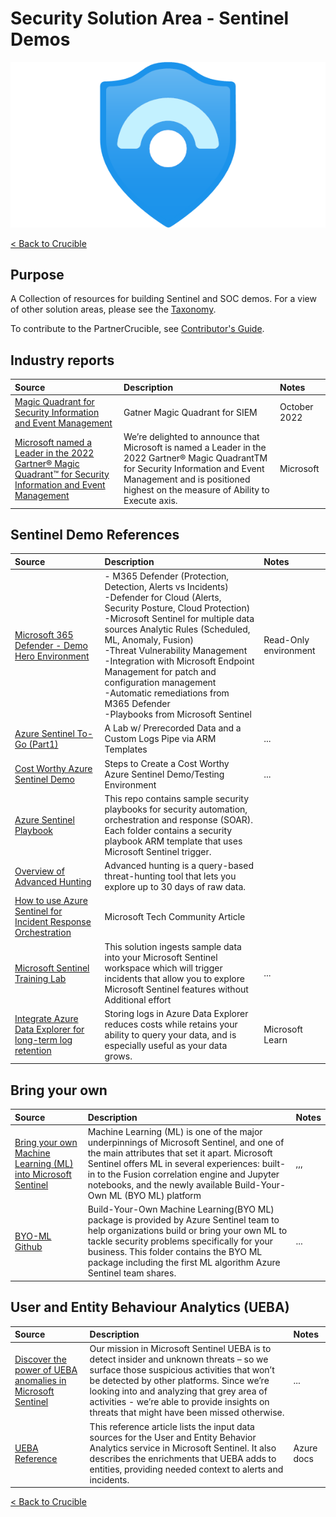 # Security Solution Area - Sentinel Demos

![Sentinel](./Library/sentinel-logo.png)

[< Back to Crucible](./)

## Purpose

A Collection of resources for building Sentinel and SOC demos. For a view of other solution areas, please see the [Taxonomy](Taxonomy.md).

To contribute to the PartnerCrucible, see [Contributor's Guide](ContributorsGuide).

## Industry reports

Source | Description | Notes
:----- | :-----  | :-----
[Magic Quadrant for Security Information and Event Management](https://www.gartner.com/doc/reprints?id=1-2AHCXAHG&ct=220701&st=sb) | Gatner Magic Quadrant for SIEM | October 2022
[Microsoft named a Leader in the 2022 Gartner® Magic Quadrant™ for Security Information and Event Management](https://www.microsoft.com/en-us/security/blog/2022/10/13/microsoft-named-a-leader-in-the-2022-gartner-magic-quadrant-for-security-information-and-event-management/) | We’re delighted to announce that Microsoft is named a Leader in the 2022 Gartner® Magic QuadrantTM for Security Information and Event Management and is positioned highest on the measure of Ability to Execute axis.| Microsoft

## Sentinel Demo References

Source | Description | Notes
:----- | :-----  | :-----
[Microsoft 365 Defender - Demo Hero Environment]()| - M365 Defender (Protection, Detection, Alerts vs Incidents)<br>-Defender for Cloud (Alerts, Security Posture, Cloud Protection)<br>-Microsoft Sentinel for multiple data sources Analytic Rules (Scheduled, ML, Anomaly,  Fusion) <br>-Threat Vulnerability Management<br>-Integration with Microsoft Endpoint Management for patch and configuration  management<br>-Automatic remediations from M365 Defender<br>-Playbooks from Microsoft Sentinel | Read-Only environment
[Azure Sentinel To-Go (Part1)](https://techcommunity.microsoft.com/t5/microsoft-sentinel-blog/azure-sentinel-to-go-part1-a-lab-w-prerecorded-data-amp-a-custom/ba-p/1260191)|A Lab w/ Prerecorded Data and a Custom Logs Pipe via ARM Templates|...
[Cost Worthy Azure Sentinel Demo](https://azurecloudai.blog/2020/09/01/steps-to-create-a-cost-worthy-azure-sentinel-demo-testing-environment/)| Steps to Create a Cost Worthy Azure Sentinel Demo/Testing Environment|...
[Azure Sentinel Playbook](https://github.com/Azure/Azure-Sentinel/tree/master/Playbooks) | This repo contains sample security playbooks for security automation, orchestration and response (SOAR). Each folder contains a security playbook ARM template that uses Microsoft Sentinel trigger. |
[Overview of Advanced Hunting](https://docs.microsoft.com/en-us/microsoft-365/security/defender-endpoint/advanced-hunting-overview?view=o365-worldwide) | Advanced hunting is a query-based threat-hunting tool that lets you explore up to 30 days of raw data. |
[How to use Azure Sentinel for Incident Response Orchestration](https://techcommunity.microsoft.com/t5/microsoft-sentinel-blog/how-to-use-azure-sentinel-for-incident-response-orchestration/ba-p/2242397) | Microsoft Tech Community Article
[Microsoft Sentinel Training Lab](https://techcommunity.microsoft.com/t5/microsoft-sentinel-blog/learning-with-the-microsoft-sentinel-training-lab/ba-p/2953403)| This solution ingests sample data into your Microsoft Sentinel workspace which will trigger incidents that allow you to explore Microsoft Sentinel features without Additional effort |...
[Integrate Azure Data Explorer for long-term log retention](https://learn.microsoft.com/en-us/azure/sentinel/store-logs-in-azure-data-explorer?tabs=adx-event-hub) | Storing logs in Azure Data Explorer reduces costs while retains your ability to query your data, and is especially useful as your data grows. | Microsoft Learn

## Bring your own

Source | Description | Notes
:----- | :-----  | :-----
[Bring your own Machine Learning (ML) into Microsoft Sentinel](https://learn.microsoft.com/en-us/azure/sentinel/bring-your-own-ml) | Machine Learning (ML) is one of the major underpinnings of Microsoft Sentinel, and one of the main attributes that set it apart. Microsoft Sentinel offers ML in several experiences: built-in to the Fusion correlation engine and Jupyter notebooks, and the newly available Build-Your-Own ML (BYO ML) platform | ,,,
[BYO-ML Github](https://github.com/Azure/Azure-Sentinel-BYOML) | Build-Your-Own Machine Learning(BYO ML) package is provided by Azure Sentinel team to help organizations build or bring your own ML to tackle security problems specifically for your business. This folder contains the BYO ML package including the first ML algorithm Azure Sentinel team shares. | ...

## User and Entity Behaviour Analytics (UEBA)

Source | Description | Notes
:----- | :-----  | :-----
[Discover the power of UEBA anomalies in Microsoft Sentinel](https://techcommunity.microsoft.com/t5/microsoft-sentinel-blog/discover-the-power-of-ueba-anomalies-in-microsoft-sentinel/ba-p/3576185) | Our mission in Microsoft Sentinel UEBA is to detect insider and unknown threats – so we surface those suspicious activities that won’t be detected by other platforms. Since we’re looking into and analyzing that grey area of activities - we’re able to provide insights on threats that might have been missed otherwise. | ...
[UEBA Reference](https://learn.microsoft.com/en-us/azure/sentinel/ueba-reference) | This reference article lists the input data sources for the User and Entity Behavior Analytics service in Microsoft Sentinel. It also describes the enrichments that UEBA adds to entities, providing needed context to alerts and incidents. | Azure docs

[< Back to Crucible](./)
